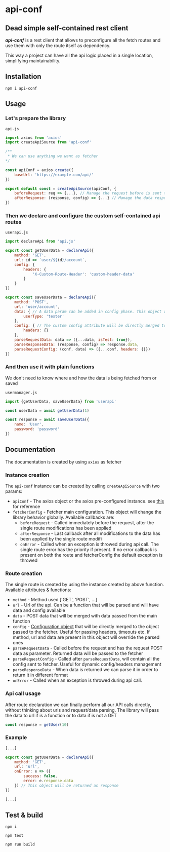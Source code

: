 # api-conf

## Dead simple self-contained rest client

___api-conf___ is a rest client that allows to preconfigure all the fetch routes and use them with only the route itself as dependency.

This way a project can have all the api logic placed in a single location, simplifying maintainability.

## Installation

```
npm i api-conf
```

## Usage

### Let's prepare the library

`api.js`
```javascript
import axios from 'axios'
import createApiSource from 'api-conf'

/**
 * We can use anything we want as fetcher
*/

const apiConf = axios.create({
    baseUrl: 'https://example.com/api/'
})

export default const = createApiSource(apiConf, {
    beforeRequest: req => {...}, // Manage the request before is sent to fetcher (ex. axios)
    afterResponse: (response, config) => {...} // Manage the data response before is sent back to you
})
```

### Then we declare and configure the custom self-contained api routes

`userapi.js`
```javascript
import declareApi from 'api.js'

export const getUserData = declareApi({
    method: 'GET',
    url: id => `user/${id}/account`,
    config: {
        headers: {
            'X-Custom-Route-Header': 'custom-header-data'
        }
    }
})

export const saveUserData = declareApi({
    method: 'POST',
    url: 'user/account',
    data: { // A data param can be added in config phase. This object will be merged automatically with the one passed on request
        userType: 'tester'
    },
    config: { // The custom config attribute will be directly merged to fetcher config, so it supports all the fetcher (ex. axios) params
        headers: {}
    },
    parseRequestData: data => ({...data, isTest: true}),
    parseResponseData: (response, config) => response.data,
    parseRequestConfig: (conf, data) => ({...conf, headers: {}})
})
```

### And then use it with plain functions
We don't need to know where and how the data is being fetched from or saved

`usermanager.js`
```javascript
import {getUserData, saveUserData} from 'userapi'

const userData = await getUserData(1)

const response = await saveUserData({
    name: 'User',
    password: 'password'
})

```

## Documentation

The documentation is created by using `axios` as fetcher

### Instance creation

The `api-conf` instance can be created by calling `createApiSource` with two params:

* `apiConf` - The axios object or the axios pre-configured instance. see [this](https://axios-http.com/docs/instance) for reference
* `fetcherConfig` - Fetcher main configuration. This object will change the library behavior globally. Available callbacks are:
    * `beforeRequest` - Called immediately before the request, after the single route modifications has been applied
    * `afterResponse` - Last callback after all modifications to the data has been applied by the single route modifi
    * `onError` - Called when an exception is throwed during api call. The single route error has the priority if present. If no error callback is present on both the route and fetcherConfig the default exception is throwed

### Route creation

The single route is created by using the instance created by above function. Available attributes & functions:

* `method` - Method used ['GET', 'POST', ...]
* `url` - Url of the api. Can be a function that will be parsed and will have data and config available
* `data` - POST data that will be merged with data passed from the main function
* `config` - [Configuration object](https://axios-http.com/docs/req_config) that will be directly merged to the object passed to the fetcher. Useful for passing headers, timeouts etc. If method, url and data are present in this object will override the parsed ones
* `parseRequestData` - Called before the request and has the request POST data as parameter. Returned data will be passed to the fetcher
* `parseRequestConfig` - Called after `parseRequestData`, will contain all the config sent to fetcher. Useful for dynamic config/headers management
* `parseResponseData` - When data is returned we can parse it in order to return it in different format
* `onError` - Called when an exception is throwed during api call.

### Api call usage

After route declaration we can finally perform all our API calls directly, without thinking about urls and request/data parsing. The library will pass the data to url if is a function or to data if is not a GET

```javascript
const response = getUser(10)
```

### Example

```javascript
[...]

export const getUserData = declareApi({
    method: 'GET',
    url: 'url',
    onError: e => ({
        success: false,
        error: e.response.data
    }) // This object will be returned as response
})

[...]
```

## Test & build

```
npm i

npm test

npm run build
```
